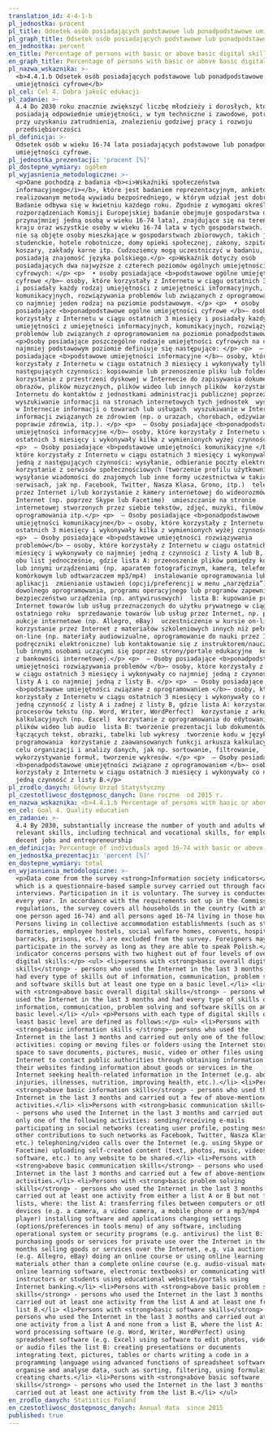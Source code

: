 ```yaml
---
translation_id: 4-4-1-b
pl_jednostka: procent
pl_title: Odsetek osób posiadających podstawowe lub ponadpodstawowe umiejętności cyfrowe
pl_graph_title: Odsetek osób posiadających podstawowe lub ponadpodstawowe umiejętności cyfrowe
en_jednostka: percent
en_title: Percentage of persons with basic or above basic digital skills
en_graph_title: Percentage of persons with basic or above basic digital skills
pl_nazwa_wskaznika: >-
  <b>4.4.1.b Odsetek osób posiadających podstawowe lub ponadpodstawowe
  umiejętności cyfrowe</b>
pl_cel: Cel 4. Dobra jakość edukacji
pl_zadanie: >-
  4.4 Do 2030 roku znacznie zwiększyć liczbę młodzieży i dorosłych, którzy
  posiadają odpowiednie umiejętności, w tym techniczne i zawodowe, potrzebne
  przy uzyskaniu zatrudnienia, znalezieniu godziwej pracy i rozwoju
  przedsiębiorczości
pl_definicja: >-
  Odsetek osób w wieku 16-74 lata posiadających podstawowe lub ponadpodstawowe
  umiejętności cyfrowe.
pl_jednostka_prezentacji: 'procent [%]'
pl_dostepne_wymiary: ogółem
pl_wyjasnienia_metodologiczne: >-
  <p>Dane pochodzą z badania <b><i>Wskaźniki społeczeństwa
  informacyjnego</i></b>, które jest badaniem reprezentacyjnym, ankietowym,
  realizowanym metodą wywiadu bezpośredniego, w którym udział jest dobrowolny.
  Badanie odbywa się w kwietniu każdego roku. Zgodnie z wymogami określonymi w
  rozporządzeniach Komisji Europejskiej badanie obejmuje gospodarstwa domowe (z
  przynajmniej jedną osobą w wieku 16-74 lata), znajdujące się na terenie całego
  kraju oraz wszystkie osoby w wieku 16-74 lata w tych gospodarstwach. Badaniem
  nie są objęte osoby mieszkające w gospodarstwach zbiorowych, takich jak: domy
  studenckie, hotele robotnicze, domy opieki społecznej, zakony, szpitale,
  koszary, zakłady karne itp. Cudzoziemcy mogą uczestniczyć w badaniu, o ile
  posiadają znajomość języka polskiego.</p> <p>Wskaźnik dotyczy osób
  posiadających dwa najwyższe z czterech poziomów ogólnych umiejętności
  cyfrowych: </p> <p>  • osoby posiadające <b>podstawowe ogólne umiejętności
  cyfrowe </b>– osoby, które korzystały z Internetu w ciągu ostatnich 3 miesięcy
  i posiadały każdy rodzaj umiejętności z umiejętności informacyjnych,
  komunikacyjnych, rozwiązywania problemów lub związanych z oprogramowaniem, ale
  co najmniej jeden rodzaj na poziomie podstawowym. </p> <p>  • osoby
  posiadające <b>ponadpodstawowe ogólne umiejętności cyfrowe </b>– osoby, które
  korzystały z Internetu w ciągu ostatnich 3 miesięcy i posiadały każdy rodzaj
  umiejętności z umiejętności informacyjnych, komunikacyjnych, rozwiązywania
  problemów lub związanych z oprogramowaniem na poziomie ponadpodstawowym. </p>
  <p>Osoby posiadające poszczególne rodzaje umiejętności cyfrowych na co
  najmniej podstawowym poziomie definiuje się następująco: </p> <p>  – Osoby
  posiadające <b>podstawowe umiejętności informacyjne </b>– osoby, które
  korzystały z Internetu w ciągu ostatnich 3 miesięcy i wykonywały tylko jedną z
  następujących czynności: kopiowanie lub przenoszenie pliku lub folderu 
  korzystanie z przestrzeni dyskowej w Internecie do zapisywania dokumentów,
  obrazów, plików muzycznych, plików wideo lub innych plików  korzystanie z
  Internetu do kontaktów z jednostkami administracji publicznej poprzez
  wyszukiwanie informacji na stronach internetowych tych jednostek  wyszukiwanie
  w Internecie informacji o towarach lub usługach  wyszukiwanie w Internecie
  informacji związanych ze zdrowiem (np. o urazach, chorobach, odżywianiu,
  poprawie zdrowia, itp.). </p> <p>  – Osoby posiadające <b>ponadpodstawowe
  umiejętności informacyjne </b>– osoby, które korzystały z Internetu w ciągu
  ostatnich 3 miesięcy i wykonywały kilka z wymienionych wyżej czynności. </p>
  <p>  – Osoby posiadające <b>podstawowe umiejętności komunikacyjne </b>– osoby,
  które korzystały z Internetu w ciągu ostatnich 3 miesięcy i wykonywały tylko
  jedną z następujących czynności: wysyłanie, odbieranie poczty elektronicznej 
  korzystanie z serwisów społecznościowych (tworzenie profilu użytkownika,
  wysyłanie wiadomości do znajomych lub inne formy uczestnictwa w takich
  serwisach, jak np. Facebook, Twitter, Nasza Klasa, Grono, itp.)  telefonowanie
  przez Internet i/lub korzystanie z kamery internetowej do wideorozmów przez
  Internet (np. poprzez Skype lub Facetime)  umieszczanie na stronie
  internetowej stworzonych przez siebie tekstów, zdjęć, muzyki, filmów,
  oprogramowania itp.</p> <p>  – Osoby posiadające <b>ponadpodstawowe
  umiejętności komunikacyjne</b> – osoby, które korzystały z Internetu w ciągu
  ostatnich 3 miesięcy i wykonywały kilka z wymienionych wyżej czynności. </p>
  <p>  – Osoby posiadające <b>podstawowe umiejętności rozwiązywania
  problemów</b> – osoby, które korzystały z Internetu w ciągu ostatnich 3
  miesięcy i wykonywały co najmniej jedną z czynności z listy A lub B, ale nie z
  obu list jednocześnie, gdzie lista A: przenoszenie plików pomiędzy komputerami
  lub innymi urządzeniami (np. aparatem fotograficznym, kamerą, telefonem
  komórkowym lub odtwarzaczem mp3/mp4)  instalowanie oprogramowania lub
  aplikacji  zmienianie ustawień (opcji/preferencji w menu „narzędzia”)
  dowolnego oprogramowania, programu operacyjnego lub programów zapewniających
  bezpieczeństwo urządzenia (np. antywirusowych)  lista B: kupowanie przez
  Internet towarów lub usług przeznaczonych do użytku prywatnego w ciągu
  ostatniego roku  sprzedawanie towarów lub usług przez Internet, np. przez
  aukcje internetowe (np. Allegro, eBay)  uczestniczenie w kursie on-line lub
  korzystanie przez Internet z materiałów szkoleniowych innych niż pełny kurs
  on-line (np. materiały audiowizualne, oprogramowanie do nauki przez Internet,
  podręczniki elektroniczne) lub kontaktowanie się z instruktorem/nauczycielem
  lub innymi osobami uczącymi się poprzez strony/portale edukacyjne  korzystanie
  z bankowości internetowej.</p> <p>  – Osoby posiadające <b>ponadpodstawowe
  umiejętności rozwiązywania problemów </b>– osoby, które korzystały z Internetu
  w ciągu ostatnich 3 miesięcy i wykonywały co najmniej jedną z czynności z
  listy A i co najmniej jedną z listy B. </p> <p>  – Osoby posiadające
  <b>podstawowe umiejętności związane z oprogramowaniem </b>– osoby, które
  korzystały z Internetu w ciągu ostatnich 3 miesięcy i wykonywały co najmniej
  jedną czynność z listy A i żadnej z listy B, gdzie lista A: korzystanie z
  procesorów tekstu (np. Word, Writer, WordPerfect)  korzystanie z arkuszy
  kalkulacyjnych (np. Excel)  korzystanie z oprogramowania do edytowania zdjęć,
  plików wideo lub audio  lista B: tworzenie prezentacji lub dokumentów
  łączących tekst, obrazki, tabelki lub wykresy  tworzenie kodu w języku
  programowania  korzystanie z zaawansowanych funkcji arkusza kalkulacyjnego w
  celu organizacji i analizy danych, jak np. sortowanie, filtrowanie,
  wykorzystywanie formuł, tworzenie wykresów. </p> <p>  – Osoby posiadające
  <b>ponadpodstawowe umiejętności związane z oprogramowaniem </b>– osoby, które
  korzystały z Internetu w ciągu ostatnich 3 miesięcy i wykonywały co najmniej
  jedną czynność z listy B.</p>
pl_zrodlo_danych: Główny Urząd Statystyczny
pl_czestotliwosc_dostępnosc_danych: Dane roczne  od 2015 r.
en_nazwa_wskaznika: <b>4.4.1.b Percentage of persons with basic or above basic digital skills</b>
en_cel: Goal 4. Quality education
en_zadanie: >-
  4.4 By 2030, substantially increase the number of youth and adults who have
  relevant skills, including technical and vocational skills, for employment,
  decent jobs and entrepreneurship
en_definicja: Percentage of individuals aged 16-74 with basic or above basic digital skills
en_jednostka_prezentacji: 'percent [%]'
en_dostepne_wymiary: total
en_wyjasnienia_metodologiczne: >-
  <p>Data come from the survey <strong>Information society indicators</strong>
  which is a questionnaire-based sample survey carried out through face-to face
  interviews. Participation in it is voluntary. The survey is conducted in April
  every year. In accordance with the requirements set up in the Commission
  regulations, the survey covers all households in the country (with at least
  one person aged 16-74) and all persons aged 16-74 living in those households.
  Persons living in collective accommodation establishments (such as student
  dormitories, employee hostels, social welfare homes, convents, hospitals,
  barracks, prisons, etc.) are excluded from the survey. Foreigners may
  participate in the survey as long as they are able to speak Polish.</p> <p>The
  indicator concerns persons with two highest out of four levels of overall
  digital skills:</p> <ul> <li>persons with <strong>basic overall digital
  skills</strong> - persons who used the Internet in the last 3 months and
  had every type of skills out of information, communication, problem solving
  and software skills but at least one type on a basic level.</li> <li>persons
  with <strong>above basic overall digital skills</strong> - persons who
  used the Internet in the last 3 months and had every type of skills out of
  information, communication, problem solving and software skills on an above
  basic level.</li> </ul> <p>Persons with each type of digital skills on at
  least basic level are defined as follows:</p> <ul> <li>Persons with
  <strong>basic information skills </strong>- persons who used the
  Internet in the last 3 months and carried out only one of the following
  activities: coping or moving files or folders using the Internet storage
  space to save documents, pictures, music, video or other files using the
  Internet to contact public authorities through obtaining information from
  their websites finding information about goods or services in the
  Internet seeking health-related information in the Internet (e.g. about
  injuries, illnesses, nutrition, improving health, etc.).</li> <li>Persons with
  <strong>above basic information skills</strong> - persons who used the
  Internet in the last 3 months and carried out a few of above-mentioned
  activities.</li> <li>Persons with <strong>basic communication skills</strong>
  - persons who used the Internet in the last 3 months and carried out
  only one of the following activities: sending/receiving e-mails
  participating in social networks (creating user profile, posting messages or
  other contributions to such networks as Facebook, Twitter, Nasza Klasa, Grono,
  etc.) telephoning/video calls over the Internet (e.g. using Skype or
  Facetime) uploading self-created content (text, photos, music, videos,
  software, etc.) to any website to be shared.</li> <li>Persons with
  <strong>above basic communication skills</strong> - persons who used the
  Internet in the last 3 months and carried out a few of above-mentioned
  activities.</li> <li>Persons with <strong>basic problem solving
  skills</strong> - persons who used the Internet in the last 3 months and
  carried out at least one activity from either a list A or B but not from both
  lists, where: the list A: transferring files between computers or other
  devices (e.g. a camera, a video camera, a mobile phone or a mp3/mp4
  player) installing software and applications changing settings
  (options/preferences in tools menu) of any software, including
  operational system or security programs (e.g. antivirus) the list B:
  purchasing goods or services for private use over the Internet in the last 12
  months selling goods or services over the Internet, e.g. via auctions
  (e.g. Allegro, eBay) doing an online course or using online learning
  materials other than a complete online course (e.g. audio-visual materials,
  online learning software, electronic textbooks) or communicating with
  instructors or students using educational websites/portals using
  Internet banking.</li> <li>Persons with <strong>above basic problem solving
  skills</strong> - persons who used the Internet in the last 3 months and
  carried out at least one activity from the list A and at least one from the
  list B.</li> <li>Persons with <strong>basic software skills</strong> 
  persons who used the Internet in the last 3 months and carried out at least
  one activity from a list A and none from a list B, where the list A: using
  word processing software (e.g. Word, Writer, WordPerfect) using
  spreadsheet software (e.g. Excel) using software to edit photos, video
  or audio files the list B: creating presentations or documents
  integrating text, pictures, tables or charts writing a code in a
  programming language using advanced functions of spreadsheet software to
  organise and analyse data, such as sorting, filtering, using formulas,
  creating charts.</li> <li>Persons with <strong>above basic software
  skills</strong> - persons who used the Internet in the last 3 months and
  carried out at least one activity from the list B.</li> </ul>
en_zrodlo_danych: Statistics Poland
en_czestotliwosc_dostępnosc_danych: Annual data  since 2015
published: true
---
```

